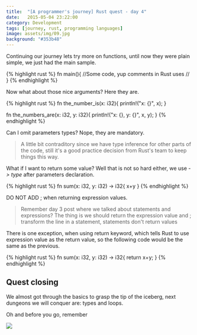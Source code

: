 ```yaml
---
title:  "[A programmer's journey] Rust quest - day 4"
date:   2015-05-04 23:22:00
category: Development
tags: [journey, rust, programming languages]
image: assets/img/09.jpg
background: "#353b48"
---
```

Continuing our journey lets try more on functions, until now they were plain simple, we just had the main sample.

{% highlight rust %}
fn main(){
 //Some code, yup comments in Rust uses //
}
{% endhighlight %}

Now what about those nice arguments? Here they are.

{% highlight rust %}
fn the_number_is(x: i32){
    println!("x: {}", x);
}

fn the_numbers_are(x: i32, y: i32){
    println!("x: {}, y: {}", x, y);
}
{% endhighlight %}

Can I omit parameters types? Nope, they are mandatory.

> A little bit contraditory since we have type inference for other parts of the code, still it's a good practice decision from Rust's team to keep things this way.

What if I want to return some value? Well that is not so hard either, we use *-> type* after parameters declaration.

{% highlight rust %}
fn sum(x: i32, y: i32) -> i32{
    x+y
}
{% endhighlight %}

DO NOT ADD ; when returning expression values.

> Remember day 3 post where we talked about statements and expressions? The thing is we should return the expression value and ; transform the line in a statement, statements don't return values

There is one exception, when using return keyword, which tells Rust to use expression value as the return value, so the following code would be the same as the previous.

{% highlight rust %}
fn sum(x: i32, y: i32) -> i32{
    return x+y;
}
{% endhighlight %}

## Quest closing

We almost got through the basics to grasp the tip of the iceberg, next dungeons we will conquer are: types and loops.

Oh and before you go, remember  

![](https://dl.dropboxusercontent.com/u/14137502/site/maythe4th.jpg)  
